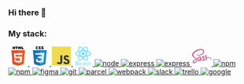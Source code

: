 ### Hi there 👋

<!--
**Maestrotel/Maestrotel** is a ✨ _special_ ✨ repository because its `README.md` (this file) appears on your GitHub profile.

Here are some ideas to get you started:

- 🔭 I’m currently working on ...
- 🌱 I’m currently learning ...
- 👯 I’m looking to collaborate on ...
- 🤔 I’m looking for help with ...
- 💬 Ask me about ...
- 📫 How to reach me: ...
- 😄 Pronouns: ...
- ⚡ Fun fact: ...
-->

<h3 align="left">My stack:</h3>
 <a href="https://www.w3.org/html/" target="_blank" rel="noreferrer">
 <img src="https://raw.githubusercontent.com/devicons/devicon/master/icons/html5/html5-original-wordmark.svg" alt="html5" width="40" height="40"/> </a>
 <a href="https://www.w3schools.com/css/" target="_blank" rel="noreferrer">
 <img src="https://raw.githubusercontent.com/devicons/devicon/master/icons/css3/css3-original-wordmark.svg" alt="css3" width="40" height="40"/> </a> 
 <a href="https://developer.mozilla.org/en-US/docs/Web/JavaScript" target="_blank" rel="noreferrer"> 
 <img src="https://raw.githubusercontent.com/devicons/devicon/master/icons/javascript/javascript-original.svg" alt="javascript" width="40" height="40"/> </a> <a href="https://reactjs.org/" target="_blank" rel="noreferrer"> <img src="https://raw.githubusercontent.com/devicons/devicon/master/icons/react/react-original-wordmark.svg" alt="react" width="40" height="40"/> </a>
 <a href="https://nodejs.org/en/" target="_blank" rel="noreferrer"> <img src="https://www.vectorlogo.zone/logos/nodejs/nodejs-ar21.svg" alt="node" width="70" height="40"/> </a>
 <a href="https://expressjs.com/" target="_blank" rel="noreferrer"> <img src="https://www.vectorlogo.zone/logos/expressjs/expressjs-ar21.svg" alt="express" width="70" height="40"/> </a>
 <a href="https://www.mongodb.com/" target="_blank" rel="noreferrer"> <img src="https://www.vectorlogo.zone/logos/mongodb/mongodb-ar21.svg" alt="express" width="70" height="40"/> </a>
 <a href="https://sass-lang.com" target="_blank" rel="noreferrer"> 
 <img src="https://raw.githubusercontent.com/devicons/devicon/master/icons/sass/sass-original.svg" alt="sass" width="40" height="40"/> </a>
 <a href="https://www.npmjs.com/" target="_blank" rel="noreferrer"> 
 <img src="https://www.vectorlogo.zone/logos/npmjs/npmjs-ar21.svg" alt="npm" width="40" height="40"/> </a> 
 <a href="https://code.visualstudio.com/" target="_blank" rel="noreferrer"> 
 <img src="https://www.vectorlogo.zone/logos/visualstudio_code/visualstudio_code-icon.svg" alt="npm" width="40" height="40"/> </a> 
 <a href="https://www.figma.com/" target="_blank" rel="noreferrer">
 <img src="https://www.vectorlogo.zone/logos/figma/figma-icon.svg" alt="figma" width="40" height="40"/> </a> 
 <a href="https://git-scm.com/" target="_blank" rel="noreferrer"> 
 <img src="https://www.vectorlogo.zone/logos/git-scm/git-scm-icon.svg" alt="git" width="40" height="40"/> </a>  
 <a href="https://parceljs.org/" target="_blank" rel="noreferrer"> 
 <img src="https://www.vectorlogo.zone/logos/parceljs/parceljs-ar21.svg" alt="parcel" width="70" height="40"/> </a>
 <a href="https://webpack.js.org" target="_blank" rel="noreferrer"> <img src="https://www.vectorlogo.zone/logos/js_webpack/js_webpack-ar21.svg" alt="webpack" width="70" height="40"/> </a>
 <a href="https://slack.com/" target="_blank" rel="noreferrer"> <img src="https://www.vectorlogo.zone/logos/slack/slack-icon.svg" alt="slack" width="40" height="40"/> </a>
 <a href="https://trello.com/" target="_blank" rel="noreferrer"> <img src="https://www.vectorlogo.zone/logos/trello/trello-icon.svg" alt="trello" width="40" height="40"/> </a> 
 <a href="https://google.com/" target="_blank" rel="noreferrer"> <img src="https://www.vectorlogo.zone/logos/google/google-icon.svg" alt="google" width="40" height="40"/> </a>
 
 
<!--  
 https://www.vectorlogo.zone/logos/getbootstrap/getbootstrap-icon.svg
 https://www.vectorlogo.zone/logos/canva/canva-ar21.svg
 https://www.vectorlogo.zone/logos/codepen/codepen-icon.svg
 https://www.vectorlogo.zone/logos/fluxcdio/fluxcdio-icon.svg
 https://www.vectorlogo.zone/logos/gitlab/gitlab-icon.svg
 https://www.vectorlogo.zone/logos/nuxtjs/nuxtjs-ar21.svg
 https://www.vectorlogo.zone/logos/netlify/netlify-icon.svg
 https://www.vectorlogo.zone/logos/pugjs/pugjs-ar21.svg
 https://www.vectorlogo.zone/logos/pugjs/pugjs-icon.svg
 https://www.vectorlogo.zone/logos/typescriptlang/typescriptlang-icon.svg
 https://www.vectorlogo.zone/logos/vuejs/vuejs-ar21.svg
 https://www.vectorlogo.zone/logos/vuejs/vuejs-icon.svg -->
 
 
